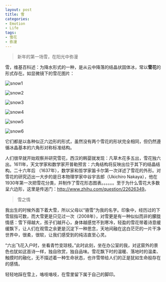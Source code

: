 ```yaml
---
layout: post
title: 雪
categories:
- Emotion
- Life
tags:
- 雪花
- 弥漫
---
```


> 新年的第一场雪，在阳光中弥漫  

雪，维基百科述：为降水形式的一种，是从云中降落的结晶状固体冰，常以**雪花**的形式存在。如显微镜下的雪花图片：  

![snow1](http://i1154.photobucket.com/albums/p531/luolinjia/blog%20images/469px-SnowflakesWilsonBentley_zps55b94d11.jpg)  

![snow2](http://i1154.photobucket.com/albums/p531/luolinjia/blog%20images/snow1_zps16e9e4e0.jpg)  

![snow3](http://i1154.photobucket.com/albums/p531/luolinjia/blog%20images/snow2_zps6ac05823.jpg)  

![snow4](http://i1154.photobucket.com/albums/p531/luolinjia/blog%20images/snow3_zpsf8452e2a.png)  

![snow5](http://i1154.photobucket.com/albums/p531/luolinjia/blog%20images/snow4_zpsf36de1eb.jpg)  

![snow6](http://i1154.photobucket.com/albums/p531/luolinjia/blog%20images/snow5_zps867ad884.jpg)  

它们都是以各种似正六边形的形式，虽然没有两个雪花的形状完全相同，但仍然遵循冰晶基本的六角形对称标准结构。  

人们很早就开始观察并研究雪花，西汉的韩婴就发现：凡草木花多五出，雪花独六出。1611年，天文学家和数学家开普勒预言：六角结构将反映出位于其下的结晶结构。二十六年后 （1637年），数学家和哲学家笛卡尔第一次详述了雪花的外形。对雪花的研究迈出一大步的是日本物理学家中谷宇吉郎（Ukichiro Nakaya），他在1930年第一次把雪花分类，并制作了雪花形态图表。。。。。。至于为什么雪花大多数呈六边形，这里是传送门：<http://www.zhihu.com/question/22626349>。  

> 雪之情  

我出生的时候外面下着大雪，所以父母以“骆雪”为我的名字。印象中，经历过的下雪屈指可数，而大雪更是只见过一次（2008年），对雪更是有一种似似而非的朦胧情感：雪下得越大，孩子们越开心，身体越感觉不到寒冷，轻盈的雪花带着诗意缓缓飘下，让人们在观雪之余更是沉淀下一种思念，天地间融在这白茫茫的一片干净世界中，很柔，很软，让我们感受到的纯洁直至心灵。  

“六出飞花入户时，坐看青竹变琼枝。”此时此刻，坐在办公室的我，对这窗外的景色也犹如这首诗一样，独自欣赏，独自品味。雪花飘下时的温暖、落地时的温柔、触摸时的融化，无不描述着一种生命状态，也许雪带给人们的正是犹如生命般存在的感情。  

轻轻地踩在雪上，咯吱咯吱，在雪里留下属于自己的脚印。  
